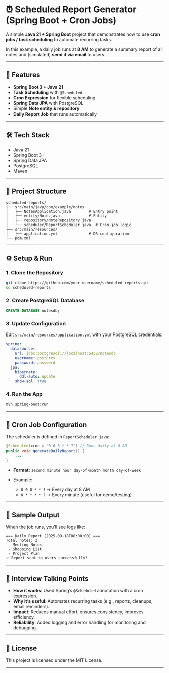 # ⏰ Scheduled Report Generator (Spring Boot + Cron Jobs)

A simple **Java 21 + Spring Boot** project that demonstrates how to use **cron jobs / task scheduling** to automate recurring tasks.

In this example, a daily job runs at **8 AM** to generate a summary report of all notes and (simulated) **send it via email** to users.

---

## 🚀 Features

* **Spring Boot 3 + Java 21**
* **Task Scheduling** with `@Scheduled`
* **Cron Expression** for flexible scheduling
* **Spring Data JPA** with PostgreSQL
* Simple **Note entity & repository**
* **Daily Report Job** that runs automatically

---

## 🛠️ Tech Stack

* Java 21
* Spring Boot 3+
* Spring Data JPA
* PostgreSQL
* Maven

---

## 📂 Project Structure

```
scheduled-reports/
├── src/main/java/com/example/notes
│   ├── NotesApplication.java        # Entry point
│   ├── entity/Note.java             # Entity
│   ├── repository/NoteRepository.java
│   └── scheduler/ReportScheduler.java  # Cron job logic
├── src/main/resources/
│   ├── application.yml              # DB configuration
└── pom.xml
```

---

## ⚙️ Setup & Run

### 1. Clone the Repository

```bash
git clone https://github.com/your-username/scheduled-reports.git
cd scheduled-reports
```

### 2. Create PostgreSQL Database

```sql
CREATE DATABASE notesdb;
```

### 3. Update Configuration

Edit `src/main/resources/application.yml` with your PostgreSQL credentials:

```yaml
spring:
  datasource:
    url: jdbc:postgresql://localhost:5432/notesdb
    username: postgres
    password: password
  jpa:
    hibernate:
      ddl-auto: update
    show-sql: true
```

### 4. Run the App

```bash
mvn spring-boot:run
```

---

## 🔄 Cron Job Configuration

The scheduler is defined in `ReportScheduler.java`:

```java
@Scheduled(cron = "0 0 8 * * ?") // Runs daily at 8 AM
public void generateDailyReport() {
    ...
}
```

* **Format:** `second minute hour day-of-month month day-of-week`
* Example:

  * `0 0 8 * * ?` → Every day at 8 AM
  * `0 * * * * ?` → Every minute (useful for demo/testing)

---

## 📌 Sample Output

When the job runs, you’ll see logs like:

```
=== Daily Report (2025-09-18T08:00:00) ===
Total notes: 3
 - Meeting Notes
 - Shopping List
 - Project Plan
✅ Report sent to users successfully!
```

---

## 🎯 Interview Talking Points

* **How it works**: Used Spring’s `@Scheduled` annotation with a cron expression.
* **Why it’s useful**: Automates recurring tasks (e.g., reports, cleanups, email reminders).
* **Impact**: Reduces manual effort, ensures consistency, improves efficiency.
* **Reliability**: Added logging and error handling for monitoring and debugging.

---

## 📜 License

This project is licensed under the MIT License.

---

